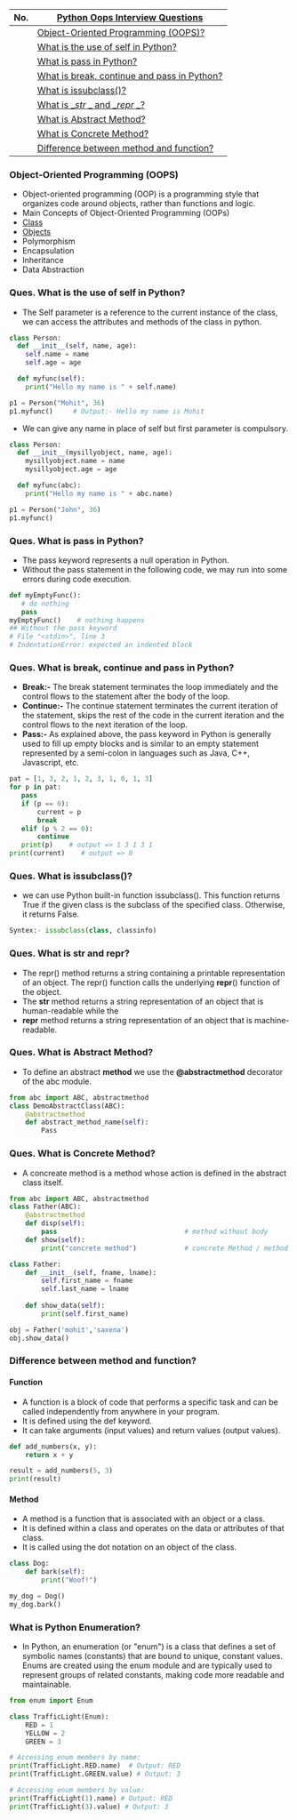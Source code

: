 |  No.  | [Python Oops Interview Questions](./7_oops/1_oops.md)                                          |
| :---: | ---------------------------------------------------------------------------------------------- |
|       | [Object-Oriented Programming (OOPS)?](#object-oriented-programming-oops)                       |
|       | [What is the use of self in Python?](#ques-what-is-the-use-of-self-in-python)                  |
|       | [What is pass in Python?](#ques-what-is-pass-in-python)                                        |
|       | [What is break, continue and pass in Python?](#ques-what-is-break-continue-and-pass-in-python) |
|       | [What is issubclass()?](#ques-what-is-issubclass)                                              |
|       | [What is __str_ _ and __repr_ _?](#ques-what-is-str-and-repr)                                  |
|       | [What is Abstract Method?](#ques-what-is-abstract-method)                                      |
|       | [What is Concrete Method?](#ques-what-is-concrete-method)                                      |
|       | [Difference between method and function?](#difference-between-method-and-function)             |

### Object-Oriented Programming (OOPS)
* Object-oriented programming (OOP) is a programming style that organizes code around objects, rather than functions and logic.
* Main Concepts of Object-Oriented Programming (OOPs) 
* [Class](#ques-What-is-Class)
* [Objects](#ques-What-is-Object)
* Polymorphism
* Encapsulation
* Inheritance
* Data Abstraction
  

### Ques. What is the use of self in Python?
* The Self parameter is a reference to the current instance of the class, we can access the attributes and methods of the class in python.
```python
class Person:
  def __init__(self, name, age):
    self.name = name
    self.age = age

  def myfunc(self):
    print("Hello my name is " + self.name)

p1 = Person("Mohit", 36)
p1.myfunc()     # Output:- Hello my name is Mohit
```
* We can give any name in place of self but first parameter is compulsory.
```python
class Person:
  def __init__(mysillyobject, name, age):
    mysillyobject.name = name
    mysillyobject.age = age

  def myfunc(abc):
    print("Hello my name is " + abc.name)

p1 = Person("John", 36)
p1.myfunc()
```


### Ques. What is pass in Python?
* The pass keyword represents a null operation in Python.
* Without the pass statement in the following code, we may run into some errors during code execution.
```python
def myEmptyFunc():
   # do nothing
   pass
myEmptyFunc()    # nothing happens
## Without the pass keyword
# File "<stdin>", line 3
# IndentationError: expected an indented block
```

### Ques. What is break, continue and pass in Python?
* **Break:-** The break statement terminates the loop immediately and the control flows to the statement after the body of the loop.
* **Continue:-** The continue statement terminates the current iteration of the statement, skips the rest of the code in the current iteration and the control flows to the next iteration of the loop.
* **Pass:-** As explained above, the pass keyword in Python is generally used to fill up empty blocks and is similar to an empty statement represented by a semi-colon in languages such as Java, C++, Javascript, etc.
```python
pat = [1, 3, 2, 1, 2, 3, 1, 0, 1, 3]
for p in pat:
   pass
   if (p == 0):
       current = p
       break
   elif (p % 2 == 0):
       continue
   print(p)    # output => 1 3 1 3 1
print(current)    # output => 0
```


### Ques. What is issubclass()?
* we can use Python built-in function issubclass(). This function returns True if the given class is the subclass of the specified class. Otherwise, it returns False.
```python
Syntex:- issubclass(class, classinfo)
```


### Ques. What is __str__ and __repr__?
* The repr() method returns a string containing a printable representation of an object. The repr() function calls the underlying __repr__() function of the object.
* The <b>__str__</b> method returns a string representation of an object that is human-readable while the 
* <b>__repr__</b> method returns a string representation of an object that is machine-readable.
	


### Ques. What is Abstract Method?
* To define an abstract **method** we use the **@abstractmethod** decorator of the abc module.
```python
from abc import ABC, abstractmethod
class DemoAbstractClass(ABC):
	@abstractmethod
	def abstract_method_name(self):
    	Pass
```

### Ques. What is Concrete Method?
* A concreate method is a method whose action is defined in the abstract class itself.
```python
from abc import ABC, abstractmethod
class Father(ABC):
    @abstractmethod
    def disp(self): 
        pass                                # method without body
    def show(self):
        print("concrete method")            # concrete Method / method with body
```

```python
class Father:
    def __init__(self, fname, lname):
        self.first_name = fname
        self.last_name = lname
    
    def show_data(self):
        print(self.first_name)

obj = Father('mohit','saxena')
obj.show_data()
```

### Difference between method and function?
#### Function
* A function is a block of code that performs a specific task and can be called independently from anywhere in your program.
* It is defined using the def keyword.
* It can take arguments (input values) and return values (output values).
```python
def add_numbers(x, y):
    return x + y

result = add_numbers(5, 3)
print(result)
```
#### Method
* A method is a function that is associated with an object or a class.
* It is defined within a class and operates on the data or attributes of that class.
* It is called using the dot notation on an object of the class.
```python
class Dog:
    def bark(self):
        print("Woof!")

my_dog = Dog()
my_dog.bark()
```

### What is Python Enumeration?
* In Python, an enumeration (or "enum") is a class that defines a set of symbolic names (constants) that are bound to unique, constant values. Enums are created using the enum module and are typically used to represent groups of related constants, making code more readable and maintainable.
```python
from enum import Enum

class TrafficLight(Enum):
    RED = 1
    YELLOW = 2
    GREEN = 3

# Accessing enum members by name:
print(TrafficLight.RED.name)  # Output: RED
print(TrafficLight.GREEN.value) # Output: 3

# Accessing enum members by value:
print(TrafficLight(1).name) # Output: RED
print(TrafficLight(3).value) # Output: 3
```
